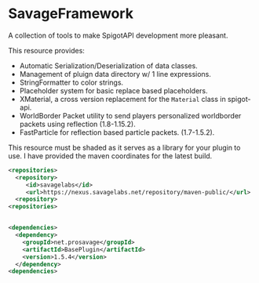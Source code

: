 # SavageFramework
A collection of tools to make SpigotAPI development more pleasant.


This resource provides:
- Automatic Serialization/Deserialization of data classes.
- Management of pluign data directory w/ 1 line expressions.
- StringFormatter to color strings.
- Placeholder system for basic replace based placeholders.
- XMaterial, a cross version replacement for the `Material` class in spigot-api.
- WorldBorder Packet utility to send players personalized worldborder packets using reflection (1.8-1.15.2).
- FastParticle for reflection based particle packets. (1.7-1.5.2).

This resource must be shaded as it serves as a library for your plugin to use.
I have provided the maven coordinates for the latest build.
```xml
<repositories>
  <repository>
     <id>savagelabs</id>
     <url>https://nexus.savagelabs.net/repository/maven-public/</url>
  <repository>
<repositories>


<dependencies>
  <dependency>
    <groupId>net.prosavage</groupId>
    <artifactId>BasePlugin</artifactId>
    <version>1.5.4</version>
  </dependency>
<dependencies>
```
 
